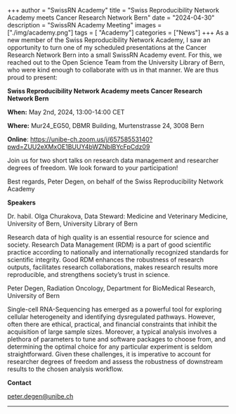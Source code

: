 +++
author = "SwissRN Academy"
title = "Swiss Reproducibility Network Academy meets Cancer Research Network Bern"
date = "2024-04-30"
description = "SwissRN Academy Meeting"
images  = ["./img/academy.png"]
tags = [ "Academy"]
categories = ["News"]
+++
As a new member of the Swiss Reproducibility Network Academy, I saw an opportunity to turn one of my scheduled presentations at the Cancer Research Network Bern into a small SwissRN Academy event. For this, we reached out to the Open Science Team from the University Library of Bern, who were kind enough to collaborate with us in that manner. We are thus proud to present:

**Swiss Reproducibility Network Academy meets Cancer Research Network Bern**

**When:** May 2nd, 2024, 13:00-14:00 CET

**Where:** Mur24_EG50, DBMR Building, Murtenstrasse 24, 3008 Bern

**Online**: https://unibe-ch.zoom.us/j/65758553140?pwd=ZUU2eXMxOE1BUUY4bWZNblBYcFpCdz09

Join us for two short talks on research data management and researcher degrees of freedom. We look forward to your participation!

Best regards,
Peter Degen, on behalf of the Swiss Reproducibility Network Academy


**Speakers**

Dr. habil. Olga Churakova, Data Steward: Medicine and Veterinary Medicine, University of Bern, University Library of Bern

Research data of high quality is an essential resource for science and society. Research Data Management (RDM) is a part of good scientific practice according to nationally and internationally recognized standards for scientific integrity. Good RDM enhances the robustness of research outputs, facilitates research collaborations, makes research results more reproducible, and strengthens society’s trust in science.

Peter Degen, Radiation Oncology, Department for BioMedical Research, University of Bern

Single-cell RNA-Sequencing has emerged as a powerful tool for exploring cellular heterogeneity and identifying dysregulated pathways. However, often there are ethical, practical, and financial constraints that inhibit the acquisition of large sample sizes. Moreover, a typical analysis involves a plethora of parameters to tune and software packages to choose from, and determining the optimal choice for any particular experiment is seldom straightforward. Given these challenges, it is imperative to account for researcher degrees of freedom and assess the robustness of downstream results to the chosen analysis workflow.

**Contact**

peter.degen@unibe.ch

---
